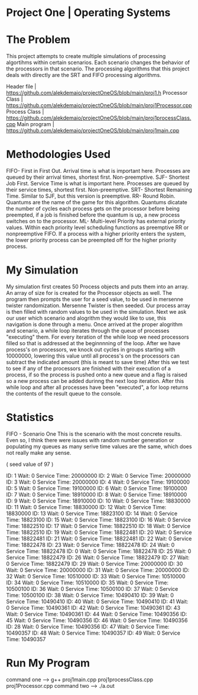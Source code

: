 # Project One | Operating Systems

# The Problem
This project attempts to create multiple simulations of processing algortihms within certain scenarios. Each scenario changes the behavior of the processors in that scenario. The processing algorithms that this project deals with directly are the SRT and FIFO processing algorithms.

Header file     | https://github.com/alekdemaio/projectOneOS/blob/main/proj1.h
Processor Class | https://github.com/alekdemaio/projectOneOS/blob/main/proj1Processor.cpp
Process Class   | https://github.com/alekdemaio/projectOneOS/blob/main/proj1processClass.cpp
Main program    | https://github.com/alekdemaio/projectOneOS/blob/main/proj1main.cpp

# Methodologies Used
FIFO- First in First Out. Arrival time is what is important here. Processes are queued by their arrival times, shortest first. Non-preemptive.
SJF- Shortest Job First. Service Time is what is important here. Processes are queued by their service times, shortest first. Non-preemptive.
SRT- Shortest Remaining Time. Similar to SJF, but this version is preemptive.
RR- Round Robin. Quantums are the name of the game for this algorithm. Quantums dicatate the number of cycles each process gets on the processor before being preempted, if a job is finished before the quantum is up, a new process switches on to the processor.
ML- Multi-level Priority has external priority values. Within each priority level scheduling functions as preemptive RR or nonpreemptive FIFO. If a process with a higher priority enters the system, the lower priority process can be preempted off for the higher priority process.

# My Simulation
My simulation first creates 50 Process objects and puts them into an array.
An array of size for is created for the Processor objects as well.
The program then prompts the user for a seed value, to be used in mersenne twister randomization. Mersenne Twister is then seeded.
Our process array is then filled with random values to be used in the simulation.
Next we ask our user which scenario and alogrithm they would like to use, this navigation is done through a menu.
Once arrived at the proper alogrithm and scenario, a while loop iterates through the queue of processes "executing" them.
For every iteration of the while loop we need processors filled so that is addressed at the beginnnning of the loop.
After we have process's on processors, we knock out cycles in groups starting with 10000000, lowering this value until all process's on the processors can subtract the indicated amount (this is meant to save time)
After this we test to see if any of the processors are finished with their execution of a process, if so the process is pushed onto a new queue and a flag is raised so a new process can be added durinng the next loop iteration.
After this while loop and after all processes have been "executed", a for loop returns the contents of the result queue to the console.

# Statistics
FIFO - Scenario One
This is the scenario with the most concrete results. Even so, I think there were issues with random number generation or populating my queues as many serive time values are the same, which does not really make any sense.

( seed value of 97 )

ID:            1
Wait:          0
Service Time:  20000000
ID:            2
Wait:          0
Service Time:  20000000
ID:            3
Wait:          0
Service Time:  20000000
ID:            4
Wait:          0
Service Time:  19100000
ID:            5
Wait:          0
Service Time:  19100000
ID:            6
Wait:          0
Service Time:  19100000
ID:            7
Wait:          0
Service Time:  18910000
ID:            8
Wait:          0
Service Time:  18910000
ID:            9
Wait:          0
Service Time:  18910000
ID:            10
Wait:          0
Service Time:  18830000
ID:            11
Wait:          0
Service Time:  18830000
ID:            12
Wait:          0
Service Time:  18830000
ID:            13
Wait:          0
Service Time:  18823100
ID:            14
Wait:          0
Service Time:  18823100
ID:            15
Wait:          0
Service Time:  18823100
ID:            16
Wait:          0
Service Time:  18822510
ID:            17
Wait:          0
Service Time:  18822510
ID:            18
Wait:          0
Service Time:  18822510
ID:            19
Wait:          0
Service Time:  18822481
ID:            20
Wait:          0
Service Time:  18822481
ID:            21
Wait:          0
Service Time:  18822481
ID:            22
Wait:          0
Service Time:  18822478
ID:            23
Wait:          0
Service Time:  18822478
ID:            24
Wait:          0
Service Time:  18822478
ID:            0
Wait:          0
Service Time:  18822478
ID:            25
Wait:          0
Service Time:  18822479
ID:            26
Wait:          0
Service Time:  18822479
ID:            27
Wait:          0
Service Time:  18822479
ID:            29
Wait:          0
Service Time:  20000000
ID:            30
Wait:          0
Service Time:  20000000
ID:            31
Wait:          0
Service Time:  20000000
ID:            32
Wait:          0
Service Time:  10510000
ID:            33
Wait:          0
Service Time:  10510000
ID:            34
Wait:          0
Service Time:  10510000
ID:            35
Wait:          0
Service Time:  10500100
ID:            36
Wait:          0
Service Time:  10500100
ID:            37
Wait:          0
Service Time:  10500100
ID:            38
Wait:          0
Service Time:  10490410
ID:            39
Wait:          0
Service Time:  10490410
ID:            40
Wait:          0
Service Time:  10490410
ID:            41
Wait:          0
Service Time:  10490361
ID:            42
Wait:          0
Service Time:  10490361
ID:            43
Wait:          0
Service Time:  10490361
ID:            44
Wait:          0
Service Time:  10490356
ID:            45
Wait:          0
Service Time:  10490356
ID:            46
Wait:          0
Service Time:  10490356
ID:            28
Wait:          0
Service Time:  10490356
ID:            47
Wait:          0
Service Time:  10490357
ID:            48
Wait:          0
Service Time:  10490357
ID:            49
Wait:          0
Service Time:  10490357

# Run My Program
command one --> g++ proj1main.cpp proj1processClass.cpp proj1Processor.cpp
command two --> ./a.out
